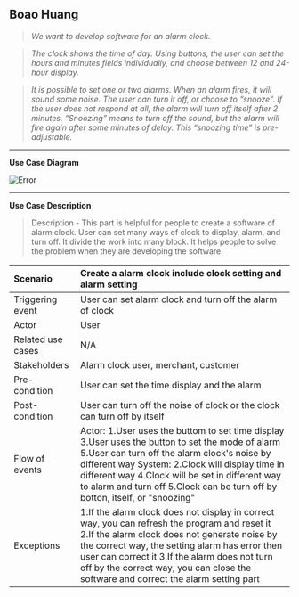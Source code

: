 **Boao Huang**
---

> *We want to develop software for an alarm clock.*

> *The clock shows the time of day. Using buttons, the user can set the hours and minutes fields individually, and choose between 12 and 24-hour display.*

> *It is possible to set one or two alarms. When an alarm fires, it will sound some noise. The user can turn it off, or choose to “snooze”. If the user does not respond at all, the alarm will turn off itself after 2 minutes. “Snoozing” means to turn off the sound, but the alarm will fire again after some minutes of delay. This “snoozing time” is pre-adjustable.*

---

**Use Case Diagram**

![Error](https://github.com/BoXun97/CS4320/blob/master/Challenge%20Alarm%20Clock%20Use%20Case/use%20case%20diagram.jpg)

---

**Use Case Description**

> Description - This part is helpful for people to create a software of alarm clock. User can set many ways of clock to display, alarm, and turn off. It divide the work into many block. It helps people to solve the problem when they are developing the software.

|Scenario|Create a alarm clock include clock setting and alarm setting|
|:-|:-|
|Triggering event|User can set alarm clock and turn off the alarm of clock|
|Actor|User|
|Related use cases|N/A|
|Stakeholders|Alarm clock user, merchant, customer|
|Pre-condition|User can set the time display and the alarm|
|Post-condition|User can turn off the noise of clock or the clock can turn off by itself|
|Flow of events|Actor:    1.User uses the buttom to set time display    3.User uses the button to set the mode of alarm  5.User can turn off the alarm clock's noise by different way     System:      2.Clock will display time in different way     4.Clock will be set in different way to alarm and turn off 5.Clock can be turn off by botton, itself, or "snoozing"|
|Exceptions|1.If the alarm clock does not display in correct way, you can refresh the program and reset it   2.If the alarm clock does not generate noise by the correct way, the setting alarm has error then user can correct it  3.If the alarm does not turn off by the correct way, you can close the software and correct the alarm setting part|


